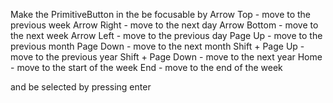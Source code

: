 Make the PrimitiveButton in the <tr> be focusable by
Arrow Top - move to the previous week
Arrow Right - move to the next day
Arrow Bottom - move to the next week
Arrow Left - move to the previous day
Page Up - move to the previous month
Page Down - move to the next month
Shift + Page Up - move to the previous year
Shift + Page Down - move to the next year
Home - move to the start of the week
End - move to the end of the week

and be selected by pressing enter